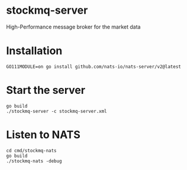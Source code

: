 # stockmq-server
High-Performance message broker for the market data

# Installation

```
GO111MODULE=on go install github.com/nats-io/nats-server/v2@latest
```

# Start the server

```
go build
./stockmq-server -c stockmq-server.xml
```

# Listen to NATS

```
cd cmd/stockmq-nats
go build
./stockmq-nats -debug
```
